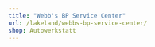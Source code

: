```yaml
---
title: "Webb's BP Service Center"
url: /lakeland/webbs-bp-service-center/
shop: Autowerkstatt
---
```

